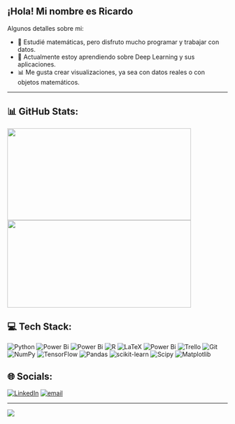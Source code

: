 ## ¡Hola! Mi nombre es Ricardo

Algunos detalles sobre mi:

- 📐 Estudié matemáticas, pero disfruto mucho programar y trabajar con datos.  
- 🤖 Actualmente estoy aprendiendo sobre Deep Learning y sus aplicaciones.  
- 📊 Me gusta crear visualizaciones, ya sea con datos reales o con objetos matemáticos.  


---

## 📊 GitHub Stats:
<div>
  <img alig = "left" width = "420px" height = "210px"  src = "https://github-readme-stats.vercel.app/api?username=RicardxJMG&show_icons=true&theme=apprentice"/> 
  <img alig = "right" width = "420px" height = "200px" src = "https://github-readme-stats.vercel.app/api/top-langs/?username=RicardxJMG&layout=compact&theme=apprentice" />
</div>


## 💻 Tech Stack:
![Python](https://img.shields.io/badge/python-3670A0?style=for-the-badge&logo=python&logoColor=ffdd54) 
![Power Bi](https://img.shields.io/badge/power_bi-F2C811?style=for-the-badge&logo=powerbi&logoColor=black) 
![Power Bi](https://img.shields.io/badge/power_bi-F2C811?style=for-the-badge&logo=powerbi&logoColor=black) ![R](https://img.shields.io/badge/r-%23276DC3.svg?style=for-the-badge&logo=r&logoColor=white) 
![LaTeX](https://img.shields.io/badge/latex-%23008080.svg?style=for-the-badge&logo=latex&logoColor=white) 
![Power Bi](https://img.shields.io/badge/power_bi-F2C811?style=for-the-badge&logo=powerbi&logoColor=black) ![Trello](https://img.shields.io/badge/Trello-%23026AA7.svg?style=for-the-badge&logo=Trello&logoColor=white) 
![Git](https://img.shields.io/badge/git-%23F05033.svg?style=for-the-badge&logo=git&logoColor=white) ![NumPy](https://img.shields.io/badge/numpy-%23013243.svg?style=for-the-badge&logo=numpy&logoColor=white) 
![TensorFlow](https://img.shields.io/badge/TensorFlow-%23FF6F00.svg?style=for-the-badge&logo=TensorFlow&logoColor=white) ![Pandas](https://img.shields.io/badge/pandas-%23150458.svg?style=for-the-badge&logo=pandas&logoColor=white)
![scikit-learn](https://img.shields.io/badge/scikit--learn-%23F7931E.svg?style=for-the-badge&logo=scikit-learn&logoColor=white) ![Scipy](https://img.shields.io/badge/SciPy-%230C55A5.svg?style=for-the-badge&logo=scipy&logoColor=%white) 
![Matplotlib](https://img.shields.io/badge/Matplotlib-%23ffffff.svg?style)



## 🌐 Socials:
[![LinkedIn](https://img.shields.io/badge/LinkedIn-%230077B5.svg?logo=linkedin&logoColor=white)](https://linkedin.com/in/https://www.linkedin.com/in/ricardo-javier-mart%C3%ADnez-garcia-8558042b7/) [![email](https://img.shields.io/badge/Email-D14836?logo=gmail&logoColor=white)](mailto:ricardojmartinezgarcia@gmail.com) 





---
[![](https://visitcount.itsvg.in/api?id=RicardxJMG&icon=0&color=0)](https://visitcount.itsvg.in)


